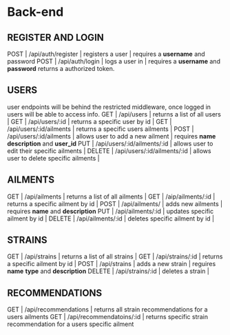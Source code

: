 # Back-end


## REGISTER AND LOGIN
POST | /api/auth/register | registers a user     | requires a __username__ and password
POST | /api/auth/login    | logs a user in       | requires a __username__ and __password__ returns a authorized token.

## USERS
user endpoints will be behind the restricted middleware, once logged in users will be able to access info.
GET         | /api/users                     | returns a list of all users                  |
GET         | /api/users/:id                 | returns a specific user by id                |
GET         | /api/users/:id/ailments        | returns a specific users ailments            |
POST        | /api/users/:id/ailments        | allows user to add a new ailment             | requires __name__  __description__ and __user_id__
PUT         | /api/users/:id/ailments/:id    | allows user to edit their specific ailments  | 
DELETE      | /api/users/:id/ailments/:id    | allows user to delete specific ailments      |


## AILMENTS
GET    | /api/ailments     | returns a list of all ailments    |
GET    | /aip/ailments/:id | returns a specific ailment by id  |
POST   | /api/ailments/    | adds new ailments                 | requires __name__ and __description__
PUT    | /api/ailments/:id | updates specific ailment by id    |
DELETE | /api/ailments/:id | deletes specific ailment by id    |   

## STRAINS
GET    | /api/strains       | returns a list of all strains     |
GET    | /api/strains/:id   | returns a specific ailment by id  |
POST   | /api/strains       | adds a new strain                 | reguires __name__ __type__ and __description__
DELETE | /api/strains/:id   | deletes a strain                  |

## RECOMMENDATIONS
GET | /api/recommendations       | returns all strain recommendations for a users ailments
GET | /api/recommendatoins/:id   | returns specific strain recommendation for a users specific ailment
